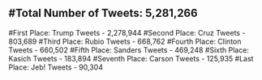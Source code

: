 #Total Number of Tweets: 5,281,266 
---
#First Place: Trump Tweets - 2,278,944
#Second Place: Cruz Tweets - 803,689
#Third Place: Rubio Tweets - 668,762
#Fourth Place: Clinton Tweets - 660,502
#Fifth Place: Sanders Tweets - 469,248
#Sixth Place: Kasich Tweets - 183,894
#Seventh Place: Carson Tweets - 125,935
#Last Place: Jeb! Tweets - 90,304
